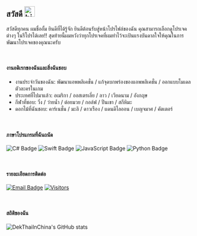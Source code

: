 ## สวัสดี <img src="https://user-images.githubusercontent.com/1303154/88677602-1635ba80-d120-11ea-84d8-d263ba5fc3c0.gif" width="28px" height="28px" alt="hi">

สวัสดีทุกคน ผมชื่ออั้ม ยินดีที่ได้รู้จัก ยินดีต้อนรับสู่หน้าโปรไฟล์ของฉัน คุณสามารถเลือกดูโปรเจคต่างๆ ในรีโปรได้เลย!! สุดท้ายนี้ผมหวังว่าทุกโปรเจคที่ผมทำไว้จะเป้นแรงบันดาลใจให้คุณในการพัฒนาโปรเจคของคุณนะครับ

<br>

#### งานอดิเรกของฉันและสิ่งฉันชอบ

- งานประจำวันของฉัน: พัฒนาแอพพลิเคชั่น / แก้จุดบกพร่องของแอพพลิเคชั่น / ออกแบบโมเดลตัวละครในเกม
- ประเทศที่ไปมาแล้ว: อเมริกา / ออสเตรเลี่ย / ลาว / เวียดนาม / อังกฤษ
- กีฬาที่ชอบ: วิ่ง / ว่ายน้ำ / ต่อยมวย / กอล์ฟ / ปีนเขา / สกีหิมะ
- ดอกไม้ที่ฉันชอบ: คาร์เนชั่น / มะลิ / ดาวเรือง / แดนดิไลออน / เบญจมาศ / คัตเตอร์

<br>

#### ภาษาโปรแกรมที่ฉันถนัด

![C# Badge](https://img.shields.io/badge/-csharp-0cc206?style=for-the-badge&labelColor=black&logo=csharp&logoColor=0cc206) ![Swift Badge](https://img.shields.io/badge/-swift-ff8c00?style=for-the-badge&labelColor=black&logo=swift&logoColor=#ff8c00) ![JavaScript Badge](https://img.shields.io/badge/-javascript-faff00?style=for-the-badge&labelColor=black&logo=javascript&logoColor=faff00) ![Python Badge](https://img.shields.io/badge/-python-0091ff?style=for-the-badge&labelColor=black&logo=python&logoColor=0091ff)

<br>

#### รายละเอียดการติดต่อ

[![Email Badge](https://img.shields.io/badge/-Email-ff001e?style=for-the-badge&labelColor=black&logo=gmail&logoColor=ffffff)](mailto:dekthaiinchina@gmail.com) [![Visitors](https://api.visitorbadge.io/api/visitors?path=https%3A%2F%2Fgithub.com%2Faumheybro&countColor=%232ccce4)](#)

<br>

#### สถิติของฉัน

![DekThaiInChina's GitHub stats](https://github-readme-stats.vercel.app/api?username=dekthaiinchina&count_private=true&theme=tokyonight&hide=contribs,prs)
